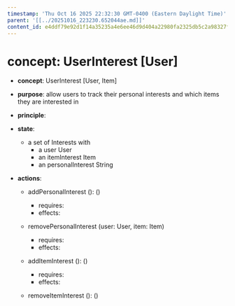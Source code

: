```yaml
---
timestamp: 'Thu Oct 16 2025 22:32:30 GMT-0400 (Eastern Daylight Time)'
parent: '[[../20251016_223230.652044ae.md]]'
content_id: e4ddf79e92d1f14a35235a4e6ee46d9d404a22980fa2325db5c2a98327f5067f
---
```


# concept: UserInterest \[User]

* **concept**: UserInterest \[User, Item]

* **purpose**: allow users to track their personal interests and which items they are interested in

* **principle**:

* **state**:
  * a set of Interests with
    * a user User
    * an itemInterest Item
    * an personalInterest String

* **actions**:
  * addPersonalInterest (): ()
    * requires:
    * effects:

  * removePersonalInterest (user: User, item: Item)
    * requires:
    * effects:

  * addItemInterest (): ()
    * requires:
    * effects:

  * removeItemInterest (): ()
